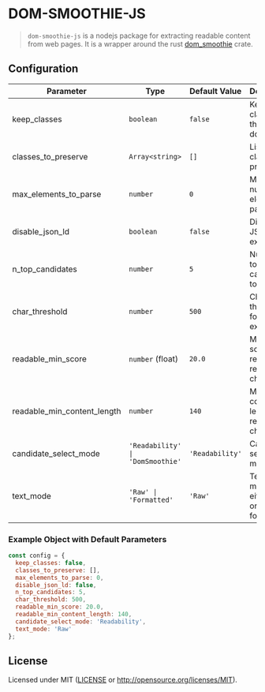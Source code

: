 # DOM-SMOOTHIE-JS
> `dom-smoothie-js` is a nodejs package for extracting readable content from web pages. 
> It is a wrapper around the rust [dom_smoothie](https://github.com/niklak/dom_smoothie) crate.


## Configuration
| Parameter                  | Type                       | Default Value                      | Description |
|-----------------------------|---------------------------|------------------------------------|-------------|
| keep_classes               | `boolean`                 | `false`                            | Keep all classes in the document |
| classes_to_preserve        | `Array<string>`           | `[]`                               | List of classes to preserve |
| max_elements_to_parse      | `number`                  | `0`                                | Maximum number of elements to parse |
| disable_json_ld            | `boolean`                 | `false`                            | Disable JSON-LD extraction |
| n_top_candidates           | `number`                  | `5`                                | Number of top candidates to consider |
| char_threshold             | `number`                  | `500`                              | Character threshold for content extraction |
| readable_min_score         | `number` (float)          | `20.0`                             | Minimum score required for readability check |
| readable_min_content_length| `number`                  | `140`                              | Minimum content length for readability check |
| candidate_select_mode      | `'Readability' \| 'DomSmoothie'` | `'Readability'`                 | Candidate selection mode |
| text_mode                  | `'Raw' \| 'Formatted'`    | `'Raw'`                            | Text output mode, either raw or formatted |

### Example Object with Default Parameters

```javascript
const config = {
  keep_classes: false,
  classes_to_preserve: [],
  max_elements_to_parse: 0,
  disable_json_ld: false,
  n_top_candidates: 5,
  char_threshold: 500,
  readable_min_score: 20.0,
  readable_min_content_length: 140,
  candidate_select_mode: 'Readability',
  text_mode: 'Raw'
};
```




## License

Licensed under MIT ([LICENSE](LICENSE) or http://opensource.org/licenses/MIT).
